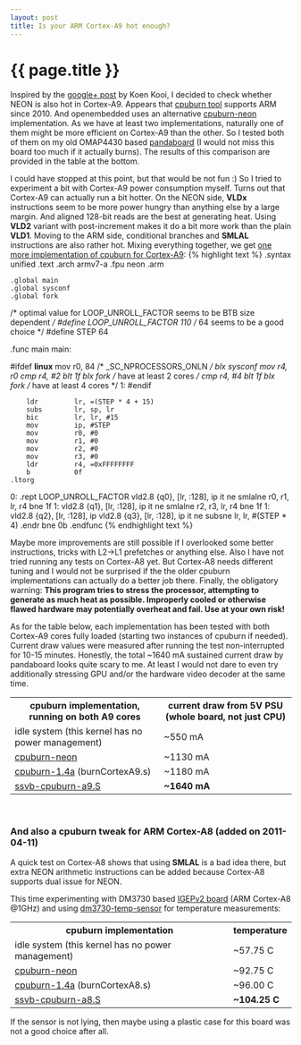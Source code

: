 ```yaml
---
layout: post
title: Is your ARM Cortex-A9 hot enough?
---
```


{{ page.title }}
================

Inspired by the [google+ post](https://plus.google.com/u/0/100242854243155306943/posts/QCpWUZEkF9i) by Koen Kooi, I decided to check whether NEON is also hot in Cortex-A9.
Appears that [cpuburn tool](http://packages.debian.org/sid/cpuburn) supports ARM since 2010. And openembedded uses an alternative
[cpuburn-neon](http://cgit.openembedded.org/openembedded/commit/?id=7bc322831d1ed3487d36dee4687b7fa3b5cc81e4) implementation.
As we have at least two implementations, naturally one of them might be more efficient on Cortex-A9 than the other.
So I tested both of them on my old OMAP4430 based [pandaboard](http://pandaboard.org/)  (I would not miss this board too much
if it actually burns). The results of this comparison are provided in the table at the bottom.

I could have stopped at this point, but that would be not fun :) So I tried to experiment a bit with Cortex-A9 power consumption myself. Turns out
that Cortex-A9 can actually run a bit hotter. On the NEON side, <b>VLDx</b> instructions seem to be more power hungry than anything else
by a large margin. And aligned 128-bit reads are the best at generating heat. Using <b>VLD2</b> variant with
post-increment makes it do a bit more work than the plain <b>VLD1</b>. Moving to the ARM side, conditional branches and <b>SMLAL</b>
instructions are also rather hot. Mixing everything together, we get [one more implementation of cpuburn for Cortex-A9](http://github.com/downloads/ssvb/ssvb.github.com/ssvb-cpuburn-a9.S):
{% highlight text %}
    .syntax unified
    .text
    .arch armv7-a
    .fpu neon
    .arm

    .global main
    .global sysconf
    .global fork

/* optimal value for LOOP_UNROLL_FACTOR seems to be BTB size dependent */
#define LOOP_UNROLL_FACTOR   110
/* 64 seems to be a good choice */
#define STEP                 64

.func main
main:

#ifdef __linux__
        mov         r0, 84 /* _SC_NPROCESSORS_ONLN */
        blx         sysconf
        mov         r4, r0
        cmp         r4, #2
        blt         1f
        blx         fork /* have at least 2 cores */
        cmp         r4, #4
        blt         1f
        blx         fork /* have at least 4 cores */
1:
#endif

        ldr         lr, =(STEP * 4 + 15)
        subs        lr, sp, lr
        bic         lr, lr, #15
        mov         ip, #STEP
        mov         r0, #0
        mov         r1, #0
        mov         r2, #0
        mov         r3, #0
        ldr         r4, =0xFFFFFFFF
        b           0f
    .ltorg
0:
    .rept LOOP_UNROLL_FACTOR
        vld2.8      {q0}, [lr, :128], ip
        it          ne
        smlalne     r0, r1, lr, r4
        bne         1f
1:
        vld2.8      {q1}, [lr, :128], ip
        it          ne
        smlalne     r2, r3, lr, r4
        bne         1f
1:
        vld2.8      {q2}, [lr, :128], ip
        vld2.8      {q3}, [lr, :128], ip
        it          ne
        subsne      lr, lr, #(STEP * 4)
    .endr
        bne         0b
.endfunc
{% endhighlight text %}

Maybe more improvements are still possible if I overlooked some better instructions, tricks with L2->L1 prefetches or anything else.
Also I have not tried running any tests on Cortex-A8 yet. But Cortex-A8 needs different tuning and I would not be
surprised if the the older cpuburn implementations can actually do a better job there. Finally,
the obligatory warning: <b>This program tries to stress the processor, attempting to generate
as much heat as possible. Improperly cooled or otherwise flawed hardware may potentially overheat and fail. Use at your own risk!</b>

As for the table below, each implementation has been tested with both Cortex-A9 cores fully loaded (starting two instances of
cpuburn if needed). Current draw values were measured after running the test non-interrupted for 10-15 minutes.
Honestly, the total ~1640 mA sustained current draw by pandaboard looks quite scary to me. At least I would
not dare to even try additionally stressing GPU and/or the hardware video decoder at the same time. 
<table>
<th>cpuburn implementation, running on both A9 cores
<th>current draw from 5V PSU (whole board, not just CPU)
<tr><td>idle system (this kernel has no power management)
<td>~550 mA
<tr><td><a href="http://hardwarebug.org/files/burn.S">cpuburn-neon</a>
<td>~1130 mA
<tr><td><a href="http://packages.debian.org/sid/cpuburn">cpuburn-1.4a</a> (burnCortexA9.s)
<td>~1180 mA
<tr><td><a href="http://github.com/downloads/ssvb/ssvb.github.com/ssvb-cpuburn-a9.S">ssvb-cpuburn-a9.S</a>
<td><b>~1640 mA</b>
</table>
<br>

### And also a cpuburn tweak for ARM Cortex-A8 (added on 2011-04-11)

A quick test on Cortex-A8 shows that using <b>SMLAL</b> is a bad idea there, but extra NEON arithmetic instructions
can be added because Cortex-A8 supports dual issue for NEON.

This time experimenting with DM3730 based [IGEPv2 board](http://igep.es/index.php?option=com_content&view=article&id=46&Itemid=55)
(ARM Cortex-A8 @1GHz) and using [dm3730-temp-sensor](https://github.com/mrj10/dm3730-temp-sensor) for temperature measurements:
<table>
<th>cpuburn implementation
<th>temperature
<tr><td>idle system (this kernel has no power management)
<td>~57.75 C
<tr><td><a href="http://hardwarebug.org/files/burn.S">cpuburn-neon</a>
<td>~92.75 C
<tr><td><a href="http://packages.debian.org/sid/cpuburn">cpuburn-1.4a</a> (burnCortexA8.s)
<td>~96.00 C
<tr><td><a href="http://github.com/downloads/ssvb/ssvb.github.com/ssvb-cpuburn-a8.S">ssvb-cpuburn-a8.S</a>
<td><b>~104.25 C</b>
</table>
If the sensor is not lying, then maybe using a plastic case for this board was not a good choice after all.